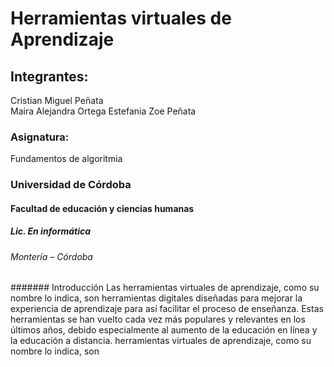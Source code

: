 # Herramientas virtuales de Aprendizaje
## Integrantes:
Cristian Miguel Peñata  
Maira Alejandra Ortega
Estefania Zoe Peñata 
### Asignatura:
Fundamentos de algoritmia
### Universidad de Córdoba
#### Facultad de educación y ciencias humanas
##### Lic. En informática 
###### Montería – Córdoba
####### Introducción
Las herramientas virtuales de aprendizaje, como su nombre lo indica, son herramientas digitales diseñadas para mejorar la experiencia de aprendizaje para así facilitar el proceso de enseñanza. Estas herramientas se han vuelto cada vez más populares y relevantes en los últimos años, debido especialmente al aumento de la educación en línea y la educación a distancia. herramientas virtuales de aprendizaje, como su nombre lo indica, son 
